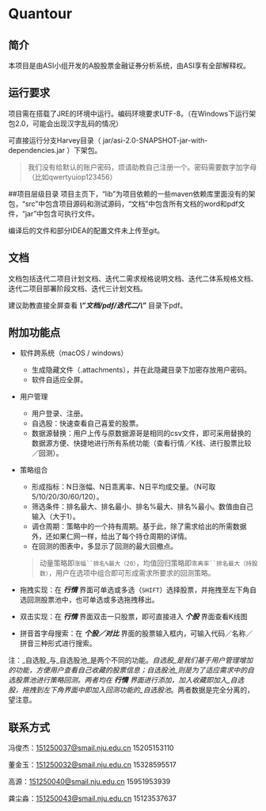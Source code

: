 # Quantour

## 简介
本项目是由ASI小组开发的A股股票金融证券分析系统，由ASI享有全部解释权。

## 运行要求
项目需在搭载了JRE的环境中运行。编码环境要求UTF-8。（在Windows下运行架包2.0，可能会出现汉字乱码的情况）

可直接运行分支Harvey目录（ jar/asi-2.0-SNAPSHOT-jar-with-dependencies.jar ）下架包。

> 我们没有给默认的账户密码，烦请助教自己注册一个。密码需要数字加字母（比如qwertyuiop123456）

##项目层级目录
项目主页下，“lib”为项目依赖的一些maven依赖库里面没有的架包，“src”中包含项目源码和测试源码，“文档”中包含所有文档的word和pdf文件，“jar”中包含可执行文件。

编译后的文件和部分IDEA的配置文件未上传至git。

## 文档
文档包括迭代二项目计划文档、迭代二需求规格说明文档、迭代二体系规格文档、迭代二项目部署阶段文档、迭代三计划文档。

建议助教直接全屏查看 _***\”文档/pdf/迭代二/\”***_ 目录下pdf。

## 附加功能点
+ 软件跨系统（macOS / windows）
	+ 生成隐藏文件（.attachments），并在此隐藏目录下加密存放用户密码。
	+ 软件自适应全屏。
+ 用户管理
	+ 用户登录、注册。
	+ 自选股：快速查看自己喜爱的股票。
	+ 数据源替换：用户上传与原数据源哥是相同的csv文件，即可采用替换的数据源方便、快捷地进行所有系统功能（查看行情／K线、进行股票比较／回测）。
+ 策略组合
	+ 形成指标：N日涨幅、N日乖离率、N日平均成交量。（N可取5/10/20/30/60/120）。
	+ 筛选条件：排名最大、排名最小、排名%最大、排名%最小。数值由自己输入（大于1）。
	+ 调仓周期：策略中的一个持有周期。基于此，除了需求给出的所需数据外，还如果仁网一样，给出了每个持仓周期的详情。
	+ 在回测的图表中，多显示了回测的最大回撤点。

	> 动量策略即`涨幅``排名%最大（20）`，均值回归策略即`乖离率``排名最大（持股数）`，用户在选项中组合即可形成需求所要求的回测策略。
+ 拖拽实现：在 _***行情***_ 界面可单选或多选（`SHIFT`）选择股票，并拖拽至左下角自选回测股票池中，也可单选或多选拖拽移出。
+ 双击实现：在 _***行情***_ 界面双击一只股票，即可直接进入 _***个股***_ 界面查看K线图
+ 拼音首字母搜索：在 _***个股／对比***_ 界面的股票输入框内，可输入代码／名称／拼音三种形式进行搜索。

注：_自选股_与_自选股池_是两个不同的功能。_自选股_是我们基于用户管理增加的功能，方便用户查看自己收藏的股票信息；_自选股池_则是为了适应需求中的自选股票池进行策略回测。两者均在 _***行情***_ 界面进行添加，加入收藏即加入_自选股_，拖拽到左下角界面中即加入回测功能的_自选股池_。两者数据是完全分离的，望注意。

## 联系方式
冯俊杰：151250037@smail.nju.edu.cn 15205153110

董金玉：151250032@smail.nju.edu.cn 15328595517

高源：151250040@smail.nju.edu.cn 15951953939

龚尘淼：151250043@smail.nju.edu.cn 15123537637
